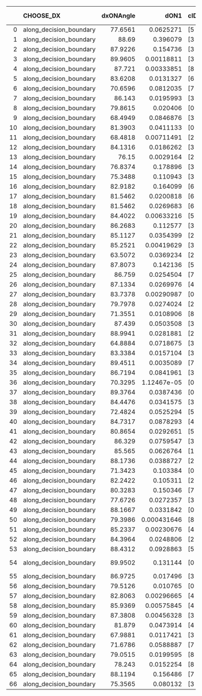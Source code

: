 |    | CHOOSE_DX               |   dxONAngle |        dON1 | cIDON1   |   dON_patch_1 |   nTON |         dON |   dxOFFAngle |       dOFF1 | cIDOFF1   |   dOFF_patch_1 |   nTOFF |        dOFF | SUCCESS   |   nExp |   dual_point_id |   subpoint_time_seconds |   total_execution_time |       logp |        dOFF/dON | Vote dOFF>dON   |
|---:|:------------------------|------------:|------------:|:---------|--------------:|-------:|------------:|-------------:|------------:|:----------|---------------:|--------:|------------:|:----------|-------:|----------------:|------------------------:|-----------------------:|-----------:|----------------:|:----------------|
|  0 | along_decision_boundary |     77.6561 | 0.0625271   | [5 9]    |   0.0625271   |      1 | 0.0625271   |      79.3784 | 0.0170899   | [5 9]     |    0.0170899   |       1 | 0.0170899   | False     |      1 |               1 |                1.07388  |                2.19632 |  0         |     0.273319    | False           |
|  1 | along_decision_boundary |     88.69   | 0.396079    | [3 7]    |   0.396079    |      1 | 0.396079    |      89.1032 | 0.045647    | [3 7]     |    0.045647    |       1 | 0.045647    | False     |      2 |               2 |                0.990276 |                3.25257 | -0.5       |     0.115247    | False           |
|  2 | along_decision_boundary |     87.9226 | 0.154736    | [3 7]    |   0.154736    |      1 | 0.154736    |      87.3268 | 0.0994854   | [3 7]     |    0.0994854   |       1 | 0.0994854   | False     |      3 |               3 |                1.0473   |                4.35953 | -1         |     0.642938    | False           |
|  3 | along_decision_boundary |     89.9605 | 0.00118811  | [3 7]    |   0.00118811  |      1 | 0.00118811  |      88.5024 | 0.194332    | [3 7]     |    0.194332    |       1 | 0.194332    | True      |      4 |               4 |                0.75578  |                5.25619 | -1.5       |   163.564       | True            |
|  4 | along_decision_boundary |     87.721  | 0.00333851  | [8 9]    |   0.00333851  |      1 | 0.00333851  |      87.8631 | 0.0485984   | [8 9]     |    0.0485984   |       1 | 0.0485984   | True      |      5 |               5 |                1.37622  |                6.69206 | -0.5       |    14.5569      | True            |
|  5 | along_decision_boundary |     83.6208 | 0.0131327   | [6 9]    |   0.0131327   |      1 | 0.0131327   |      87.0945 | 0.0882323   | [6 9]     |    0.0882323   |       1 | 0.0882323   | True      |      6 |               6 |                0.812502 |                7.55357 | -0.1       |     6.71853     | True            |
|  6 | along_decision_boundary |     70.6596 | 0.0812035   | [7 9]    |   0.0812035   |      1 | 0.0812035   |      80.9324 | 0.0118498   | [7 9]     |    0.0118498   |       1 | 0.0118498   | False     |      7 |               8 |                0.732549 |                9.22002 | -0         |     0.145928    | False           |
|  7 | along_decision_boundary |     86.143  | 0.0195993   | [3 6]    |   0.0195993   |      1 | 0.0195993   |      88.4532 | 0.644848    | [3 6]     |    0.644848    |       1 | 0.644848    | True      |      8 |               9 |                1.63271  |               10.9734  | -0.0714286 |    32.9016      | True            |
|  8 | along_decision_boundary |     79.8615 | 0.020406    | [0 1]    |   0.020406    |      1 | 0.020406    |      84.5341 | 0.0323379   | [0 1]     |    0.0323379   |       1 | 0.0323379   | True      |      9 |              10 |                0.841339 |               11.8294  | -0         |     1.58473     | True            |
|  9 | along_decision_boundary |     68.4949 | 0.0846876   | [3 5]    |   0.0846876   |      1 | 0.0846876   |      76.9943 | 0.598461    | [3 5]     |    0.598461    |       1 | 0.598461    | True      |     10 |              11 |                0.944213 |               12.8455  | -0.0555556 |     7.06669     | True            |
| 10 | along_decision_boundary |     81.3903 | 0.0411133   | [0 1]    |   0.0411133   |      1 | 0.0411133   |      85.3086 | 0.22419     | [0 1]     |    0.22419     |       1 | 0.22419     | True      |     11 |              12 |                0.809358 |               13.6958  | -0.2       |     5.45299     | True            |
| 11 | along_decision_boundary |     68.4818 | 0.00711491  | [2 6]    |   0.00711491  |      1 | 0.00711491  |      77.1784 | 0.102514    | [2 6]     |    0.102514    |       1 | 0.102514    | True      |     12 |              13 |                0.748471 |               14.4902  | -0.409091  |    14.4083      | True            |
| 12 | along_decision_boundary |     84.1316 | 0.0186262   | [3 7]    |   0.0186262   |      1 | 0.0186262   |      88.501  | 0.528153    | [3 7]     |    0.528153    |       1 | 0.528153    | True      |     13 |              14 |                0.867257 |               15.4486  | -0.666667  |    28.3554      | True            |
| 13 | along_decision_boundary |     76.15   | 0.0029164   | [2 7]    |   0.0029164   |      1 | 0.0029164   |      79.8017 | 0.0426906   | [2 7]     |    0.0426906   |       1 | 0.0426906   | True      |     14 |              15 |                0.740526 |               16.2299  | -0.961538  |    14.6381      | True            |
| 14 | along_decision_boundary |     76.8374 | 0.178896    | [3 7]    |   0.178896    |      1 | 0.178896    |      82.4684 | 0.069621    | [3 7]     |    0.069621    |       1 | 0.069621    | False     |     15 |              16 |                0.895226 |               17.2587  | -1.28571   |     0.389171    | False           |
| 15 | along_decision_boundary |     75.3488 | 0.110943    | [3 7]    |   0.110943    |      1 | 0.110943    |      81.9751 | 0.166786    | [3 7]     |    0.166786    |       1 | 0.166786    | True      |     16 |              17 |                0.75327  |               18.1932  | -0.833333  |     1.50334     | True            |
| 16 | along_decision_boundary |     82.9182 | 0.164099    | [6 9]    |   0.164099    |      1 | 0.164099    |      84.3466 | 0.0411028   | [6 9]     |    0.0411028   |       1 | 0.0411028   | False     |     17 |              18 |                1.35087  |               19.6008  | -1.125     |     0.250475    | False           |
| 17 | along_decision_boundary |     81.5462 | 0.0200818   | [6 9]    |   0.0200818   |      1 | 0.0200818   |      83.6962 | 0.0748295   | [6 9]     |    0.0748295   |       1 | 0.0748295   | True      |     18 |              19 |                1.12432  |               20.7341  | -0.735294  |     3.72623     | True            |
| 18 | along_decision_boundary |     81.5462 | 0.0269683   | [6 9]    |   0.0269683   |      1 | 0.0269683   |      83.6962 | 0.0751962   | [6 9]     |    0.0751962   |       1 | 0.0751962   | True      |     19 |              20 |                1.06705  |               21.9842  | -1         |     2.78832     | True            |
| 19 | along_decision_boundary |     84.4022 | 0.00633216  | [5 6]    |   0.00633216  |      1 | 0.00633216  |      87.0433 | 0.214225    | [5 6]     |    0.214225    |       1 | 0.214225    | True      |     20 |              21 |                0.667113 |               22.7491  | -1.28947   |    33.8313      | True            |
| 20 | along_decision_boundary |     86.2683 | 0.112577    | [3 6]    |   0.112577    |      1 | 0.112577    |      89.4217 | 0.045878    | [3 6]     |    0.045878    |       1 | 0.045878    | False     |     21 |              22 |                1.01809  |               23.9637  | -1.6       |     0.407525    | False           |
| 21 | along_decision_boundary |     85.1127 | 0.0354399   | [2 3]    |   0.0354399   |      1 | 0.0354399   |      85.5399 | 0.000476688 | [2 3]     |    0.000476688 |       1 | 0.000476688 | False     |     22 |              23 |                0.7238   |               24.9698  | -1.16667   |     0.0134506   | False           |
| 22 | along_decision_boundary |     85.2521 | 0.00419629  | [3 6]    |   0.00419629  |      1 | 0.00419629  |      89.3132 | 0.162111    | [3 6]     |    0.162111    |       1 | 0.162111    | True      |     23 |              24 |                1.30458  |               26.3471  | -0.818182  |    38.6321      | True            |
| 23 | along_decision_boundary |     63.5072 | 0.0369234   | [2 6]    |   0.0369234   |      1 | 0.0369234   |      82.5662 | 0.0103257   | [2 6]     |    0.0103257   |       1 | 0.0103257   | False     |     24 |              25 |                0.632801 |               27.0694  | -1.06522   |     0.279653    | False           |
| 24 | along_decision_boundary |     87.8073 | 0.142136    | [5 7]    |   0.142136    |      1 | 0.142136    |      87.8702 | 0.348362    | [5 7]     |    0.348362    |       1 | 0.348362    | True      |     25 |              26 |                1.13446  |               28.2486  | -0.75      |     2.4509      | True            |
| 25 | along_decision_boundary |     86.759  | 0.0254504   | [7 9]    |   0.0254504   |      1 | 0.0254504   |      89.0338 | 0.0458081   | [7 9]     |    0.0458081   |       1 | 0.0458081   | True      |     26 |              27 |                0.681628 |               29.0338  | -0.98      |     1.79989     | True            |
| 26 | along_decision_boundary |     87.1334 | 0.0269976   | [4 9]    |   0.0269976   |      1 | 0.0269976   |      86.4908 | 0.0869886   | [4 9]     |    0.0869886   |       1 | 0.0869886   | True      |     27 |              28 |                0.989322 |               30.1062  | -1.23077   |     3.22208     | True            |
| 27 | along_decision_boundary |     83.7378 | 0.00290987  | [0 3]    |   0.00290987  |      1 | 0.00290987  |      89.4276 | 0.0282719   | [1 3]     |    0.0282719   |       1 | 0.0282719   | True      |     28 |              29 |                0.772548 |               30.9833  | -1.5       |     9.71585     | True            |
| 28 | along_decision_boundary |     79.7978 | 0.0274024   | [2 7]    |   0.0274024   |      1 | 0.0274024   |      88.5961 | 0.0118357   | [2 7]     |    0.0118357   |       1 | 0.0118357   | False     |     29 |              30 |                0.71877  |               31.782   | -1.78571   |     0.431922    | False           |
| 29 | along_decision_boundary |     71.3551 | 0.0108906   | [8 9]    |   0.0108906   |      1 | 0.0108906   |      81.1831 | 0.776099    | [8 9]     |    0.776099    |       1 | 0.776099    | True      |     30 |              31 |                0.867721 |               32.7575  | -1.39655   |    71.2632      | True            |
| 30 | along_decision_boundary |     87.439  | 0.0503508   | [3 5]    |   0.0503508   |      1 | 0.0503508   |      85.3812 | 0.100682    | [3 5]     |    0.100682    |       1 | 0.100682    | True      |     31 |              32 |                1.00103  |               33.8176  | -1.66667   |     1.99962     | True            |
| 31 | along_decision_boundary |     88.9941 | 0.0281881   | [2 7]    |   0.0281881   |      1 | 0.0281881   |      82.1349 | 0.00551588  | [2 7]     |    0.00551588  |       1 | 0.00551588  | False     |     32 |              33 |                0.869684 |               34.762   | -1.95161   |     0.195681    | False           |
| 32 | along_decision_boundary |     64.8884 | 0.0718675   | [3 5]    |   0.0718675   |      1 | 0.0718675   |      80.6774 | 0.0441899   | [3 5]     |    0.0441899   |       1 | 0.0441899   | False     |     33 |              34 |                1.17398  |               36.003   | -1.5625    |     0.61488     | False           |
| 33 | along_decision_boundary |     83.3384 | 0.0157104   | [3 6]    |   0.0157104   |      1 | 0.0157104   |      86.4489 | 0.0458864   | [3 6]     |    0.0458864   |       1 | 0.0458864   | True      |     34 |              35 |                0.822999 |               36.8677  | -1.22727   |     2.92077     | True            |
| 34 | along_decision_boundary |     89.4511 | 0.0035089   | [7 9]    |   0.0035089   |      1 | 0.0035089   |      86.2414 | 0.0522689   | [7 9]     |    0.0522689   |       1 | 0.0522689   | True      |     35 |              36 |                0.720376 |               37.6937  | -1.47059   |    14.8961      | True            |
| 35 | along_decision_boundary |     86.7194 | 0.0841961   | [3 5]    |   0.0841961   |      1 | 0.0841961   |      87.5102 | 0.0200268   | [3 5]     |    0.0200268   |       1 | 0.0200268   | False     |     36 |              37 |                0.666918 |               38.4465  | -1.72857   |     0.23786     | False           |
| 36 | along_decision_boundary |     70.3295 | 1.12467e-05 | [0 9]    |   1.12467e-05 |      1 | 1.12467e-05 |      86.2555 | 0.200316    | [1 9]     |    0.200316    |       1 | 0.200316    | True      |     37 |              38 |                1.01953  |               39.529   | -1.38889   | 17811.1         | True            |
| 37 | along_decision_boundary |     89.3764 | 0.0387436   | [0 1]    |   0.0387436   |      1 | 0.0387436   |      88.021  | 0.00828069  | [0 1]     |    0.00828069  |       1 | 0.00828069  | False     |     38 |              39 |                0.937238 |               40.5661  | -1.63514   |     0.213731    | False           |
| 38 | along_decision_boundary |     84.4476 | 0.0341575   | [3 7]    |   0.0341575   |      1 | 0.0341575   |      89.1062 | 0.229599    | [3 7]     |    0.229599    |       1 | 0.229599    | True      |     39 |              40 |                0.896635 |               41.5535  | -1.31579   |     6.72178     | True            |
| 39 | along_decision_boundary |     72.4824 | 0.0525294   | [5 6]    |   0.0525294   |      1 | 0.0525294   |      73.415  | 0.0910178   | [5 6]     |    0.0910178   |       1 | 0.0910178   | True      |     40 |              41 |                1.34127  |               43.0742  | -1.55128   |     1.7327      | True            |
| 40 | along_decision_boundary |     84.7317 | 0.0878293   | [4 6]    |   0.0878293   |      1 | 0.0878293   |      89.0838 | 0.0997738   | [4 6]     |    0.0997738   |       1 | 0.0997738   | True      |     41 |              42 |                0.768348 |               43.9733  | -1.8       |     1.136       | True            |
| 41 | along_decision_boundary |     80.8654 | 0.0292651   | [5 6]    |   0.0292651   |      1 | 0.0292651   |      85.9688 | 0.0434508   | [5 6]     |    0.0434508   |       1 | 0.0434508   | True      |     42 |              43 |                0.781614 |               44.8219  | -2.06098   |     1.48473     | True            |
| 42 | along_decision_boundary |     86.329  | 0.0759547   | [3 6]    |   0.0759547   |      1 | 0.0759547   |      89.1442 | 0.043881    | [3 6]     |    0.043881    |       1 | 0.043881    | False     |     43 |              44 |                1.00163  |               45.8593  | -2.33333   |     0.577726    | False           |
| 43 | along_decision_boundary |     85.565  | 0.0626764   | [1 9]    |   0.0626764   |      1 | 0.0626764   |      89.7222 | 0.164904    | [0 9]     |    0.164904    |       1 | 0.164904    | True      |     44 |              45 |                1.35665  |               47.3148  | -1.96512   |     2.63103     | True            |
| 44 | along_decision_boundary |     88.1736 | 0.0388727   | [2 3]    |   0.0388727   |      1 | 0.0388727   |      88.8859 | 0.599846    | [2 3]     |    0.599846    |       1 | 0.599846    | True      |     45 |              46 |                0.677294 |               48.0837  | -2.22727   |    15.431       | True            |
| 45 | along_decision_boundary |     71.3423 | 0.103384    | [0 5]    |   0.103384    |      1 | 0.103384    |      86.7148 | 0.375375    | [1 5]     |    0.375375    |       1 | 0.375375    | True      |     46 |              47 |                1.22819  |               49.3578  | -2.5       |     3.63089     | True            |
| 46 | along_decision_boundary |     82.2422 | 0.105311    | [2 3]    |   0.105311    |      1 | 0.105311    |      85.3972 | 0.0838493   | [2 3]     |    0.0838493   |       1 | 0.0838493   | False     |     47 |              48 |                1.08521  |               50.5776  | -2.78261   |     0.796207    | False           |
| 47 | along_decision_boundary |     80.3283 | 0.150346    | [7 9]    |   0.150346    |      1 | 0.150346    |      82.328  | 0.0792553   | [7 9]     |    0.0792553   |       1 | 0.0792553   | False     |     48 |              49 |                0.783585 |               51.3971  | -2.39362   |     0.527153    | False           |
| 48 | along_decision_boundary |     77.6726 | 0.0272357   | [3 5]    |   0.0272357   |      1 | 0.0272357   |      85.0087 | 0.239441    | [3 5]     |    0.239441    |       1 | 0.239441    | True      |     49 |              50 |                0.872555 |               52.3996  | -2.04167   |     8.79144     | True            |
| 49 | along_decision_boundary |     88.1667 | 0.0331842   | [0 4]    |   0.0331842   |      1 | 0.0331842   |      86.4772 | 0.207832    | [1 4]     |    0.207832    |       1 | 0.207832    | True      |     50 |              51 |                1.38377  |               53.8195  | -2.29592   |     6.26299     | True            |
| 50 | along_decision_boundary |     79.3986 | 0.000431646 | [8 9]    |   0.000431646 |      1 | 0.000431646 |      84.1802 | 0.223948    | [8 9]     |    0.223948    |       1 | 0.223948    | True      |     51 |              52 |                0.797412 |               54.7505  | -2.56      |   518.823       | True            |
| 51 | along_decision_boundary |     85.2337 | 0.00230676  | [4 8]    |   0.00230676  |      1 | 0.00230676  |      83.5452 | 0.102682    | [4 8]     |    0.102682    |       1 | 0.102682    | True      |     52 |              53 |                0.771391 |               55.5748  | -2.83333   |    44.5137      | True            |
| 52 | along_decision_boundary |     84.3964 | 0.0248806   | [2 7]    |   0.0248806   |      1 | 0.0248806   |      86.5266 | 0.155314    | [2 7]     |    0.155314    |       1 | 0.155314    | True      |     53 |              54 |                0.775251 |               56.4077  | -3.11538   |     6.24236     | True            |
| 53 | along_decision_boundary |     88.4312 | 0.0928863   | [5 7]    |   0.0928863   |      1 | 0.0928863   |      89.9306 | 0.0501067   | [5 7]     |    0.0501067   |       1 | 0.0501067   | False     |     54 |              55 |                1.0478   |               57.5126  | -3.40566   |     0.539441    | False           |
| 54 | along_decision_boundary |     89.9502 | 0.131144    | [0 2]    |   0.131144    |      1 | 0.131144    |      84.8226 | 1.1963e-05  | [1 2]     |    1.1963e-05  |       1 | 1.1963e-05  | False     |     55 |              56 |                0.684052 |               58.2317  | -3         |     9.12207e-05 | False           |
| 55 | along_decision_boundary |     86.9725 | 0.017496    | [3 4]    |   0.017496    |      1 | 0.017496    |      89.4235 | 0.0139668   | [3 4]     |    0.0139668   |       1 | 0.0139668   | False     |     56 |              57 |                0.739823 |               59.0217  | -2.62727   |     0.798288    | False           |
| 56 | along_decision_boundary |     79.5126 | 0.010765    | [0 9]    |   0.010765    |      1 | 0.010765    |      88.4118 | 0.00191495  | [1 9]     |    0.00191495  |       1 | 0.00191495  | False     |     57 |              58 |                0.771073 |               59.8647  | -2.28571   |     0.177888    | False           |
| 57 | along_decision_boundary |     82.8063 | 0.00296665  | [4 6]    |   0.00296665  |      1 | 0.00296665  |      83.0281 | 0.13269     | [4 6]     |    0.13269     |       1 | 0.13269     | True      |     58 |              60 |                1.4491   |               61.3556  | -1.97368   |    44.7273      | True            |
| 58 | along_decision_boundary |     85.9369 | 0.00575845  | [4 6]    |   0.00575845  |      1 | 0.00575845  |      85.0524 | 0.00998491  | [4 6]     |    0.00998491  |       1 | 0.00998491  | True      |     59 |              61 |                0.672296 |               62.1856  | -2.2069    |     1.73396     | True            |
| 59 | along_decision_boundary |     87.3808 | 0.00456328  | [3 8]    |   0.00456328  |      1 | 0.00456328  |      89.7232 | 0.0578713   | [3 8]     |    0.0578713   |       1 | 0.0578713   | True      |     60 |              62 |                0.810486 |               63.0647  | -2.44915   |    12.682       | True            |
| 60 | along_decision_boundary |     81.879  | 0.0473914   | [4 6]    |   0.0473914   |      1 | 0.0473914   |      81.8266 | 0.0950307   | [4 6]     |    0.0950307   |       1 | 0.0950307   | True      |     61 |              63 |                0.766322 |               63.841   | -2.7       |     2.00523     | True            |
| 61 | along_decision_boundary |     67.9881 | 0.0117421   | [3 5]    |   0.0117421   |      1 | 0.0117421   |      73.759  | 0.0573778   | [3 5]     |    0.0573778   |       1 | 0.0573778   | True      |     62 |              64 |                0.930591 |               64.8555  | -2.95902   |     4.88651     | True            |
| 62 | along_decision_boundary |     71.6786 | 0.0588887   | [7 9]    |   0.0588887   |      1 | 0.0588887   |      78.7789 | 0.137864    | [7 9]     |    0.137864    |       1 | 0.137864    | True      |     63 |              65 |                0.691598 |               65.6519  | -3.22581   |     2.3411      | True            |
| 63 | along_decision_boundary |     79.0515 | 0.0199595   | [8 9]    |   0.0199595   |      1 | 0.0199595   |      85.5657 | 0.0122122   | [8 9]     |    0.0122122   |       1 | 0.0122122   | False     |     64 |              67 |                0.791066 |               67.5037  | -3.5       |     0.611849    | False           |
| 64 | along_decision_boundary |     78.243  | 0.0152254   | [8 9]    |   0.0152254   |      1 | 0.0152254   |      84.2518 | 0.0641151   | [8 9]     |    0.0641151   |       1 | 0.0641151   | True      |     65 |              68 |                0.744262 |               68.3067  | -3.125     |     4.21105     | True            |
| 65 | along_decision_boundary |     88.1194 | 0.156486    | [7 9]    |   0.156486    |      1 | 0.156486    |      89.4479 | 0.163765    | [7 9]     |    0.163765    |       1 | 0.163765    | True      |     66 |              69 |                0.696596 |               69.057   | -3.39231   |     1.04651     | True            |
| 66 | along_decision_boundary |     75.3565 | 0.080132    | [3 6]    |   0.080132    |      1 | 0.080132    |      87.9658 | 0.129341    | [3 6]     |    0.129341    |       1 | 0.129341    | True      |     67 |              70 |                0.870255 |               70.0292  | -3.66667   |     1.6141      | True            |